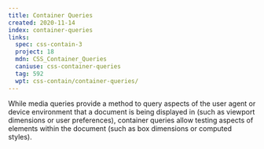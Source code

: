 ```yaml
---
title: Container Queries
created: 2020-11-14
index: container-queries
links:
  spec: css-contain-3
  project: 18
  mdn: CSS_Container_Queries
  caniuse: css-container-queries
  tag: 592
  wpt: css-contain/container-queries/
---
```


While media queries provide a method
to query aspects of the user agent or device environment
that a document is being displayed in
(such as viewport dimensions or user preferences),
container queries allow testing aspects
of elements within the document
(such as box dimensions or computed styles).
